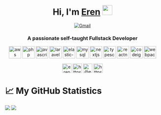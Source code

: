 <div align="center"><h1>Hi, I'm <a href="#" target="_blank">Eren</a> <img src="https://media.giphy.com/media/hvRJCLFzcasrR4ia7z/giphy.gif" width="32"></h1></div>
  <p align="center">       
        <a href="mailto:erenkucuker@gmail.com" target="_blank"><img alt="Gmail"
                src="https://img.shields.io/badge/-Gmail-D14836?style=for-the-badge&logo=Gmail&logoColor=white" /></a>
    </p> 
<h3 align="center">A passionate self-taught Fullstack Developer</h3>
  

<p align="center"><img src="https://download.logo.wine/logo/Amazon_Web_Services/Amazon_Web_Services-Logo.wine.png" alt="aws" width="40" height="40"/>  
 <img src="https://icons-for-free.com/download-icon-command+develop+language+php+programming+software+icon-1320165727581845211_48.png" alt="php" width="40" height="40"/>
 <img src="https://upload.wikimedia.org/wikipedia/commons/thumb/9/99/Unofficial_JavaScript_logo_2.svg/225px-Unofficial_JavaScript_logo_2.svg.png" alt="javascript" width="40" height="40"/>  
<img src="https://upload.wikimedia.org/wikipedia/commons/thumb/9/9a/Laravel.svg/1200px-Laravel.svg.png" alt="laravel" width="40" height="40"/> 
<img src="https://raw.githubusercontent.com/blacktop/docker-elastic-stack/master/docs/img/el_stack_logo.png" alt="elastic-stack" width="40" height="40"/>    <img src="https://download.logo.wine/logo/MySQL/MySQL-Logo.wine.png" alt="mysql" width="40" height="40"/> 
<img src="https://cdn.worldvectorlogo.com/logos/nextjs-3.svg" alt="nextjs" width="40" height="40"/>      
<img src="https://miro.medium.com/max/816/1*mn6bOs7s6Qbao15PMNRyOA.png" alt="typescript" width="40" height="40"/>
<img src="https://reactnative.dev/img/header_logo.svg" alt="reactnative" width="40" height="40"/> 
<img src="https://upload.wikimedia.org/wikipedia/commons/6/64/Expressjs.png" alt="codeigniter" width="40" height="40"/> 
<img src="https://seeklogo.com/images/W/webpack-logo-9E66EE203A-seeklogo.com.png" alt="webpack" width="40" height="40"/></p><p align="center">
<a href="https://codepen.io/erenkucuker" target="blank"><img align="center" src="https://cdn.jsdelivr.net/npm/simple-icons@3.0.1/icons/codepen.svg" alt="erenkucuker" height="30" width="30" /></a>
<a href="https://linkedin.com/in/https://www.linkedin.com/in/yunus-eren-k%c3%bc%c3%a7%c3%bcker-609716168/" target="blank"><img align="center" src="https://cdn.jsdelivr.net/npm/simple-icons@3.0.1/icons/linkedin.svg" alt="https://www.linkedin.com/in/yunus-eren-k%c3%bc%c3%a7%c3%bcker-609716168/" height="30" width="30" /></a>
<a href="https://medium.com/@erenkucuker" target="blank"><img align="center" src="https://cdn.jsdelivr.net/npm/simple-icons@3.0.1/icons/medium.svg" alt="@erenkucuker" height="30" width="30" /></a>
<a href="https://www.youtube.com/c/https://www.youtube.com/channel/ucgnxegseifiklrwkupy_qow?view_as=subscriber" target="blank"><img align="center" src="https://cdn.jsdelivr.net/npm/simple-icons@3.0.1/icons/youtube.svg" alt="https://www.youtube.com/channel/ucgnxegseifiklrwkupy_qow?view_as=subscriber" height="30" width="30" /></a>
</p>
<div><h1>📈 My GitHub Statistics</h1>
  <img src="https://github-readme-stats.vercel.app/api?username=erenkucukersoftware&show_icons=true&count_private=true&hide_title=true&theme=tokyonight" />
  <img src="https://github-readme-stats.vercel.app/api/top-langs/?username=erenkucukersoftware&layout=compact&theme=tokyonight" />
</div>


  



